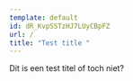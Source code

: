 ```yaml
---
template: default
id: dR_KvpSSTzHJ7LUyCBpFZ
url: /
title: "Test title "
---
```

Dit is een test titel of toch niet?